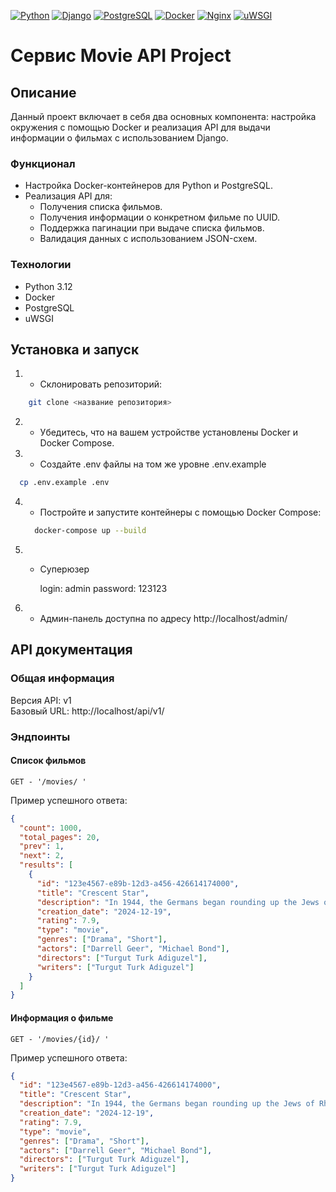 [![Python](https://img.shields.io/badge/-Python-464646?style=flat-square&logo=Python)](https://www.python.org/)
[![Django](https://img.shields.io/badge/-Django-464646?style=flat-square&logo=Django)](https://www.djangoproject.com/)
[![PostgreSQL](https://img.shields.io/badge/-PostgreSQL-464646?style=flat-square&logo=PostgreSQL)](https://www.postgresql.org/)
[![Docker](https://img.shields.io/badge/-Docker-464646?style=flat-square&logo=Docker)](https://www.docker.com/)
[![Nginx](https://img.shields.io/badge/-Nginx-464646?style=flat-square&logo=Nginx)](https://www.nginx.com/)
[![uWSGI](https://img.shields.io/badge/-uWSGI-464646?style=flat-square&logo=uWSGI)](https://uwsgi-docs.readthedocs.io/)

# Сервис Movie API Project

## Описание

Данный проект включает в себя два основных компонента: настройка окружения с помощью Docker и реализация API для выдачи информации о фильмах с использованием Django. 

### Функционал

- Настройка Docker-контейнеров для Python и PostgreSQL.
- Реализация API для:
  - Получения списка фильмов.
  - Получения информации о конкретном фильме по UUID.
  - Поддержка пагинации при выдаче списка фильмов.
  - Валидация данных с использованием JSON-схем.

### Технологии

- Python 3.12
- Docker
- PostgreSQL
- uWSGI

## Установка и запуск

1. - Склонировать репозиторий:

```bash
    git clone <название репозитория>
```

2. - Убедитесь, что на вашем устройстве установлены Docker и Docker Compose.

3. - Создайте .env файлы на том же уровне .env.example

  ```bash
    cp .env.example .env
  ```

4. - Постройте и запустите контейнеры с помощью Docker Compose:
    ```bash
      docker-compose up --build
     ```

5. - Суперюзер

      login: admin
      password: 123123
   

6. - Админ-панель доступна по адресу http://localhost/admin/

## API документация

### Общая информация

Версия API: v1  
Базовый URL: http://localhost/api/v1/

### Эндпоинты

#### Список фильмов
```
GET - '/movies/ '
```
Пример успешного ответа:

```json
{
  "count": 1000,
  "total_pages": 20,
  "prev": 1,
  "next": 2,
  "results": [
    {
      "id": "123e4567-e89b-12d3-a456-426614174000",
      "title": "Crescent Star",
      "description": "In 1944, the Germans began rounding up the Jews of Rhodes.",
      "creation_date": "2024-12-19",
      "rating": 7.9,
      "type": "movie",
      "genres": ["Drama", "Short"],
      "actors": ["Darrell Geer", "Michael Bond"],
      "directors": ["Turgut Turk Adiguzel"],
      "writers": ["Turgut Turk Adiguzel"]
    }
  ]
}
```
#### Информация о фильме


```
GET - '/movies/{id}/ '
```
Пример успешного ответа:

```json
{
  "id": "123e4567-e89b-12d3-a456-426614174000",
  "title": "Crescent Star",
  "description": "In 1944, the Germans began rounding up the Jews of Rhodes.",
  "creation_date": "2024-12-19",
  "rating": 7.9,
  "type": "movie",
  "genres": ["Drama", "Short"],
  "actors": ["Darrell Geer", "Michael Bond"],
  "directors": ["Turgut Turk Adiguzel"],
  "writers": ["Turgut Turk Adiguzel"]
}
```
